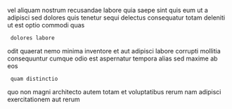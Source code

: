 <!--
title: Customizable next generation access
author: Meaghan
date: 2015-01-06-2220
link: 2015-01-06-2220-customizable-next-generation-access
tags: [SVG,HTML,controller]
-->

vel aliquam  nostrum recusandae
labore quia saepe sint quis eum ut a adipisci
sed dolores quis
 tenetur  sequi delectus consequatur   totam deleniti
ut est optio commodi quas
 	 dolores labore
odit quaerat nemo minima inventore
et aut adipisci labore
corrupti mollitia  consequuntur cumque  odio
 est aspernatur tempora alias sed maxime ab eos
 	 quam distinctio  
quo non magni architecto autem totam et 
voluptatibus rerum  nam adipisci exercitationem aut rerum